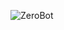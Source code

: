 ![ZeroBot](https://socialify.git.ci/wdvxdr1123/ZeroBot/image?description=1&descriptionEditable=%E4%B8%80%E4%B8%AA%E5%9F%BA%E4%BA%8Ego-cqhttp%E7%9A%84%E6%9C%BA%E5%99%A8%E4%BA%BAGo%E5%BC%80%E5%8F%91%E6%A1%86%E6%9E%B6.%E7%9B%AE%E5%89%8D%E5%A4%A7%E8%87%B4%E5%8A%9F%E8%83%BD%E5%B7%B2%E5%AE%8C%E6%88%90%EF%BC%8C%0A%E4%BD%86%E5%B0%9A%E5%A4%84%E4%BA%8E%E4%B8%8D%E7%A8%B3%E5%AE%9A%E9%98%B6%E6%AE%B5%EF%BC%8C%E9%9A%8F%E6%97%B6%E5%8F%AF%E8%83%BD%E5%8F%91%E7%94%9F%E4%B8%8D%E5%85%BC%E5%AE%B9%E6%9B%B4%E6%96%B0&font=Source%20Code%20Pro&forks=1&language=1&pattern=Circuit%20Board&stargazers=1&theme=Light)